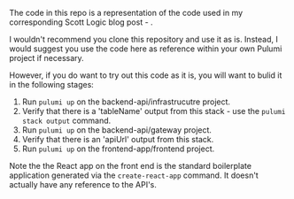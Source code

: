 The code in this repo is a representation of the code used in my corresponding Scott Logic blog post - <link here>.

I wouldn't recommend you clone this repository and use it as is. Instead, I would suggest you use the code here as reference within your own Pulumi project if necessary.

However, if you do want to try out this code as it is, you will want to bulid it in the following stages:

1. Run `pulumi up` on the backend-api/infrastrucutre project.
2. Verify that there is a 'tableName' output from this stack - use the `pulumi stack output` command.
3. Run `pulumi up` on the backend-api/gateway project.
4. Verify that there is an 'apiUrl' output from this stack.
5. Run `pulumi up` on the frontend-app/frontend project.

Note the the React app on the front end is the standard boilerplate application generated via the `create-react-app` command. It doesn't actually have any reference to the API's.

